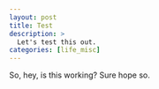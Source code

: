 ```yaml
---
layout: post
title: Test
description: >
  Let's test this out.
categories: [life_misc]
---
```


So, hey, is this working? Sure hope so.